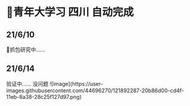 <h1>💖青年大学习 四川  自动完成</h1>
<h2>21/6/10</h2> 
 💫抓包研究中......
<h2>21/6/14</h2> 
 验证中......
 没问题
 ![image](https://user-images.githubusercontent.com/44696270/121892287-20b86d00-cd4f-11eb-8a38-28c25f127d97.png)

